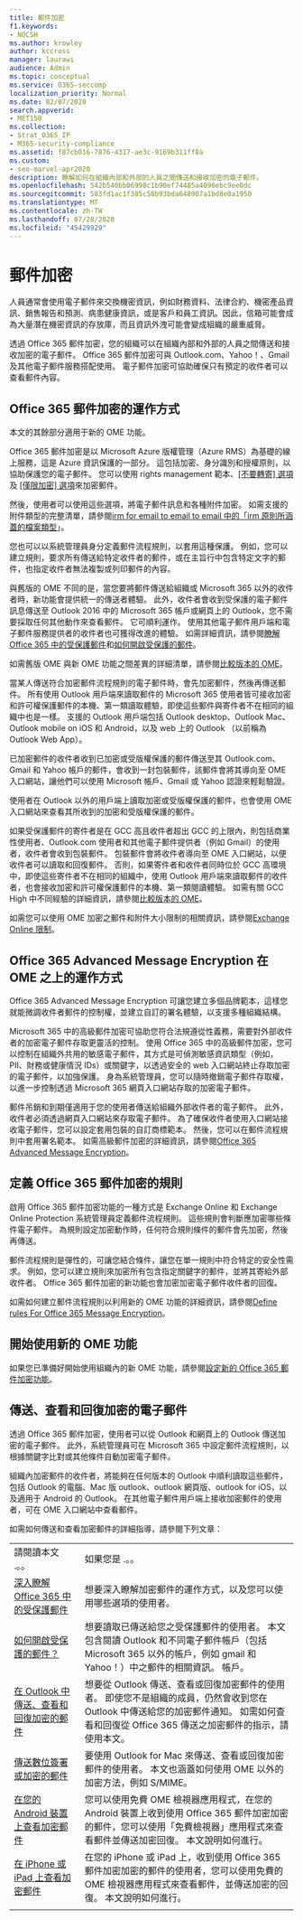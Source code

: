 ```yaml
---
title: 郵件加密
f1.keywords:
- NOCSH
ms.author: krowley
author: kccross
manager: laurawi
audience: Admin
ms.topic: conceptual
ms.service: O365-seccomp
localization_priority: Normal
ms.date: 02/07/2020
search.appverid:
- MET150
ms.collection:
- Strat_O365_IP
- M365-security-compliance
ms.assetid: f87cb016-7876-4317-ae3c-9169b311ff8a
ms.custom:
- seo-marvel-apr2020
description: 瞭解如何在組織內部和外部的人員之間傳送和接收加密的電子郵件。
ms.openlocfilehash: 542b540bb06998c1b90ef74485a4096ebc9ee0dc
ms.sourcegitcommit: 583fd1ac1f385c58b93bda648907a1bd8e0a1950
ms.translationtype: MT
ms.contentlocale: zh-TW
ms.lasthandoff: 07/28/2020
ms.locfileid: "45429929"
---
```

# <a name="message-encryption"></a>郵件加密

人員通常會使用電子郵件來交換機密資訊，例如財務資料、法律合約、機密產品資訊、銷售報告和預測、病患健康資訊，或是客戶和員工資訊。因此，信箱可能會成為大量潛在機密資訊的存放庫，而且資訊外洩可能會變成組織的嚴重威脅。

透過 Office 365 郵件加密，您的組織可以在組織內部和外部的人員之間傳送和接收加密的電子郵件。 Office 365 郵件加密可與 Outlook.com、Yahoo！、Gmail 及其他電子郵件服務搭配使用。 電子郵件加密可協助確保只有預定的收件者可以查看郵件內容。

## <a name="how-office-365-message-encryption-works"></a>Office 365 郵件加密的運作方式

本文的其餘部分適用于新的 OME 功能。

Office 365 郵件加密是以 Microsoft Azure 版權管理（Azure RMS）為基礎的線上服務，這是 Azure 資訊保護的一部分。 這包括加密、身分識別和授權原則，以協助保護您的電子郵件。 您可以使用 rights management 範本、[[不要轉寄] 選項](https://docs.microsoft.com/information-protection/deploy-use/configure-usage-rights#do-not-forward-option-for-emails)及 [[僅限加密] 選項](https://docs.microsoft.com/information-protection/deploy-use/configure-usage-rights#encrypt-only-option-for-emails)來加密郵件。

然後，使用者可以使用這些選項，將電子郵件訊息和各種附件加密。 如需支援的附件類型的完整清單，請參閱[irm for email to email to email 中的「irm 原則所涵蓋的檔案類型](https://support.office.com/article/bb643d33-4a3f-4ac7-9770-fd50d95f58dc#FileTypesforIRM)」。

您也可以以系統管理員身分定義郵件流程規則，以套用這種保護。 例如，您可以建立規則，要求所有傳送給特定收件者的郵件，或在主旨行中包含特定文字的郵件，也指定收件者無法複製或列印郵件的內容。

與舊版的 OME 不同的是，當您要將郵件傳送給組織或 Microsoft 365 以外的收件者時，新功能會提供統一的傳送者體驗。 此外，收件者會收到受保護的電子郵件訊息傳送至 Outlook 2016 中的 Microsoft 365 帳戶或網頁上的 Outlook，您不需要採取任何其他動作來查看郵件。 它可順利運作。 使用其他電子郵件用戶端和電子郵件服務提供者的收件者也可獲得改進的體驗。 如需詳細資訊，請參閱[瞭解 Office 365 中的受保護郵件](https://support.office.com/article/Learn-about-protected-messages-in-Office-365-2baf3ac7-12db-40a4-8af7-1852204b4b67)和[如何開啟受保護的郵件](https://support.office.com/article/How-do-I-open-a-protected-message-1157a286-8ecc-4b1e-ac43-2a608fbf3098)。

如需舊版 OME 與新 OME 功能之間差異的詳細清單，請參閱[比較版本的 OME](ome-version-comparison.md)。

當某人傳送符合加密郵件流程規則的電子郵件時，會先加密郵件，然後再傳送郵件。 所有使用 Outlook 用戶端來讀取郵件的 Microsoft 365 使用者皆可接收加密和許可權保護郵件的本機、第一類讀取體驗，即使這些郵件與寄件者不在相同的組織中也是一樣。 支援的 Outlook 用戶端包括 Outlook desktop、Outlook Mac、Outlook mobile on iOS 和 Android，以及 web 上的 Outlook （以前稱為 Outlook Web App）。

已加密郵件的收件者收到已加密或受版權保護的郵件傳送至其 Outlook.com、Gmail 和 Yahoo 帳戶的郵件，會收到一封包裝郵件，該郵件會將其導向至 OME 入口網站，讓他們可以使用 Microsoft 帳戶、Gmail 或 Yahoo 認證來輕鬆驗證。

使用者在 Outlook 以外的用戶端上讀取加密或受版權保護的郵件，也會使用 OME 入口網站來查看其所收到的加密和受版權保護的郵件。

如果受保護郵件的寄件者是在 GCC 高且收件者超出 GCC 的上限內，則包括商業性使用者、Outlook.com 使用者和其他電子郵件提供者（例如 Gmail）的使用者，收件者會收到包裝郵件。 包裝郵件會將收件者導向至 OME 入口網站，以便收件者可以讀取和回復郵件。 否則，如果寄件者和收件者同時位於 GCC 高環境中，即使這些寄件者不在相同的組織中，使用 Outlook 用戶端來讀取郵件的收件者，也會接收加密和許可權保護郵件的本機、第一類閱讀體驗。 如需有關 GCC High 中不同經驗的詳細資訊，請參閱[比較版本的 OME](ome-version-comparison.md)。

如需您可以使用 OME 加密之郵件和附件大小限制的相關資訊，請參閱[Exchange Online 限制](https://technet.microsoft.com/library/exchange-online-limits.aspx)。

## <a name="how-office-365-advanced-message-encryption-works-on-top-of-ome"></a>Office 365 Advanced Message Encryption 在 OME 之上的運作方式

Office 365 Advanced Message Encryption 可讓您建立多個品牌範本，這樣您就能微調收件者郵件的控制權，並建立自訂的署名體驗，以支援多種組織結構。

Microsoft 365 中的高級郵件加密可協助您符合法規遵從性義務，需要對外部收件者的加密電子郵件存取更靈活的控制。 使用 Office 365 中的高級郵件加密，您可以控制在組織外共用的敏感電子郵件，其方式是可偵測敏感資訊類型（例如，PII、財務或健康情況 IDs）或關鍵字，以透過安全的 web 入口網站終止存取加密的電子郵件，以加強保護。 身為系統管理員，您可以隨時撤銷電子郵件存取權，以進一步控制透過 Microsoft 365 網頁入口網站存取的加密電子郵件。

郵件吊銷和到期僅適用于您的使用者傳送給組織外部收件者的電子郵件。 此外，收件者必須透過網頁入口網站來存取電子郵件。 為了確保收件者使用入口網站接收電子郵件，您可以設定套用包裝的自訂商標範本。 然後，您可以在郵件流程規則中套用署名範本。 如需高級郵件加密的詳細資訊，請參閱[Office 365 Advanced Message Encryption](ome-advanced-message-encryption.md)。

## <a name="defining-rules-for-office-365-message-encryption"></a>定義 Office 365 郵件加密的規則

啟用 Office 365 郵件加密功能的一種方式是 Exchange Online 和 Exchange Online Protection 系統管理員定義郵件流程規則。 這些規則會判斷應加密哪些條件電子郵件。 為規則設定加密動作時，任何符合規則條件的郵件會先加密，然後再傳送。

郵件流程規則是彈性的，可讓您結合條件，讓您在單一規則中符合特定的安全性需求。 例如，您可以建立規則來加密所有包含指定關鍵字的郵件，並將其寄給外部收件者。 Office 365 郵件加密的新功能也會加密加密電子郵件收件者的回復。

如需如何建立郵件流程規則以利用新的 OME 功能的詳細資訊，請參閱[Define rules For Office 365 Message Encryption](define-mail-flow-rules-to-encrypt-email.md)。

## <a name="get-started-with-the-new-ome-capabilities"></a>開始使用新的 OME 功能

如果您已準備好開始使用組織內的新 OME 功能，請參閱[設定新的 Office 365 郵件加密功能](set-up-new-message-encryption-capabilities.md)。

## <a name="sending-viewing-and-replying-to-encrypted-email-messages"></a>傳送、查看和回復加密的電子郵件

透過 Office 365 郵件加密，使用者可以從 Outlook 和網頁上的 Outlook 傳送加密的電子郵件。 此外，系統管理員可在 Microsoft 365 中設定郵件流程規則，以根據關鍵字比對或其他條件自動加密電子郵件。

組織內加密郵件的收件者，將能夠在任何版本的 Outlook 中順利讀取這些郵件，包括 Outlook 的電腦、Mac 版 outlook、outlook 網頁版、outlook for iOS，以及適用于 Android 的 Outlook。 在其他電子郵件用戶端上接收加密郵件的使用者，可在 OME 入口網站中查看郵件。

如需如何傳送和查看加密郵件的詳細指導，請參閱下列文章：

|||
|:-----|:-----|
|請閱讀本文 .。。|如果您是 .。。|
|[深入瞭解 Office 365 中的受保護郵件](https://support.office.com/article/2baf3ac7-12db-40a4-8af7-1852204b4b67.aspx)|想要深入瞭解加密郵件的運作方式，以及您可以使用哪些選項的使用者。|
|[如何開啟受保護的郵件？](https://support.office.com/article/1157a286-8ecc-4b1e-ac43-2a608fbf3098.aspx)|想要讀取已傳送給您之受保護郵件的使用者。 本文包含閱讀 Outlook 和不同電子郵件帳戶（包括 Microsoft 365 以外的帳戶，例如 gmail 和 Yahoo！）中之郵件的相關資訊。 帳戶。|
|[在 Outlook 中傳送、查看和回復加密的郵件](https://support.microsoft.com/office/send-view-and-reply-to-encrypted-messages-in-outlook-for-pc-eaa43495-9bbb-4fca-922a-df90dee51980)|想要從 Outlook 傳送、查看或回復加密郵件的使用者。 即使您不是組織的成員，仍然會收到您在 Outlook 中傳送給您的加密郵件通知。 如需如何查看和回復從 Office 365 傳送之加密郵件的指示，請使用本文。|
|[傳送數位簽署或加密的郵件](https://support.microsoft.com/office/send-a-digitally-signed-or-encrypted-message-a18ecf7f-a7ac-4edd-b02e-687b05eff547)|要使用 Outlook for Mac 來傳送、查看或回復加密郵件的使用者。 本文也涵蓋如何使用 OME 以外的加密方法，例如 S/MIME。|
|[在您的 Android 裝置上查看加密郵件](https://support.office.com/article/83d60f17-2305-407a-a762-7d518401fdeb)|您可以使用免費 OME 檢視器應用程式，在您的 Android 裝置上收到使用 Office 365 郵件加密加密的郵件，您可以使用「免費檢視器」應用程式來查看郵件並傳送加密回復。 本文說明如何進行。|
|[在 iPhone 或 iPad 上查看加密郵件](https://support.microsoft.com/office/view-protected-messages-on-your-iphone-or-ipad-4d631321-0d26-4bcc-a483-d294dd0b1caf)|在您的 iPhone 或 iPad 上，收到使用 Office 365 郵件加密加密的郵件的使用者，您可以使用免費的 OME 檢視器應用程式來查看郵件，並傳送加密的回復。 本文說明如何進行。|
||
